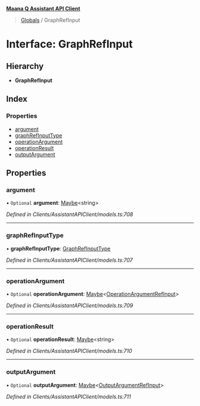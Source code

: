 **[Maana Q Assistant API Client](../README.md)**

> [Globals](../README.md) / GraphRefInput

# Interface: GraphRefInput

## Hierarchy

* **GraphRefInput**

## Index

### Properties

* [argument](graphrefinput.md#argument)
* [graphRefInputType](graphrefinput.md#graphrefinputtype)
* [operationArgument](graphrefinput.md#operationargument)
* [operationResult](graphrefinput.md#operationresult)
* [outputArgument](graphrefinput.md#outputargument)

## Properties

### argument

• `Optional` **argument**: [Maybe](../README.md#maybe)\<string>

*Defined in Clients/AssistantAPIClient/models.ts:708*

___

### graphRefInputType

•  **graphRefInputType**: [GraphRefInputType](../enums/graphrefinputtype.md)

*Defined in Clients/AssistantAPIClient/models.ts:707*

___

### operationArgument

• `Optional` **operationArgument**: [Maybe](../README.md#maybe)\<[OperationArgumentRefInput](operationargumentrefinput.md)>

*Defined in Clients/AssistantAPIClient/models.ts:709*

___

### operationResult

• `Optional` **operationResult**: [Maybe](../README.md#maybe)\<string>

*Defined in Clients/AssistantAPIClient/models.ts:710*

___

### outputArgument

• `Optional` **outputArgument**: [Maybe](../README.md#maybe)\<[OutputArgumentRefInput](outputargumentrefinput.md)>

*Defined in Clients/AssistantAPIClient/models.ts:711*
